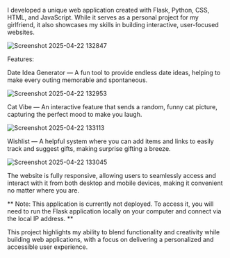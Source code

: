 I developed a unique web application created with Flask, Python, CSS, HTML, and JavaScript. While it serves as a personal project for my girlfriend, it also showcases my skills in building interactive, user-focused websites.

![Screenshot 2025-04-22 132847](https://github.com/user-attachments/assets/9e4d83c3-d6e4-4489-a4bf-afae3dd9c5c5)

Features:

Date Idea Generator — A fun tool to provide endless date ideas, helping to make every outing memorable and spontaneous.

![Screenshot 2025-04-22 132953](https://github.com/user-attachments/assets/1c178bcb-7edf-4c54-b129-7d7830709067)

Cat Vibe — An interactive feature that sends a random, funny cat picture, capturing the perfect mood to make you laugh.

![Screenshot 2025-04-22 133113](https://github.com/user-attachments/assets/c821e2bf-640b-4ffb-ab5f-df261d52f7d2)

Wishlist — A helpful system where you can add items and links to easily track and suggest gifts, making surprise gifting a breeze.

![Screenshot 2025-04-22 133045](https://github.com/user-attachments/assets/060a71a3-9fdb-4e60-a769-8b6bff012375)

The website is fully responsive, allowing users to seamlessly access and interact with it from both desktop and mobile devices, making it convenient no matter where you are.

** Note: This application is currently not deployed. To access it, you will need to run the Flask application locally on your computer and connect via the local IP address. **

This project highlights my ability to blend functionality and creativity while building web applications, with a focus on delivering a personalized and accessible user experience.
